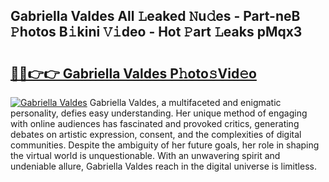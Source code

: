 ## Gabriella Valdes All 𝙻eaked 𝙽u𝚍es - Part-neB 𝙿hotos B𝚒kini 𝚅𝚒deo - Hot 𝙿art 𝙻eaks pMqx3

# <h2><a href="http://ld0p8p.urlbe.top/?page=Gabriella+Valdes">🔗🔗👉👉 Gabriella Valdes P𝚑oto𝚜Vid𝚎o</a></h2>

[![Gabriella Valdes](https://i.imgur.com/eBuTRDB.gif)](http://ld0p8p.urlbe.top/?page=Gabriella+Valdes)
Gabriella Valdes, a multifaceted and enigmatic personality, defies easy understanding. Her unique method of engaging with online audiences has fascinated and provoked critics, generating debates on artistic expression, consent, and the complexities of digital communities. Despite the ambiguity of her future goals, her role in shaping the virtual world is unquestionable. With an unwavering spirit and undeniable allure, Gabriella Valdes reach in the digital universe is limitless.
